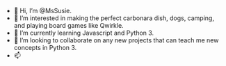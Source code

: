 - 👋 Hi, I’m @MsSusie.
- 👀 I’m interested in making the perfect carbonara dish, dogs, camping, and playing board games like Qwirkle. 
- 🌱 I’m currently learning Javascript and Python 3.
- 💞️ I’m looking to collaborate on any new projects that can teach me new concepts in Python 3. 
- 📫 

<!---
MsSusie/MsSusie is a ✨ special ✨ repository because its `README.md` (this file) appears on your GitHub profile.
You can click the Preview link to take a look at your changes.
--->
